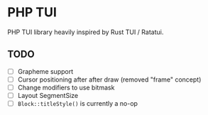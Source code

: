 PHP TUI
=======

PHP TUI library heavily inspired by Rust TUI / Ratatui.

TODO
----

- [ ] Grapheme support
- [ ] Cursor positioning after after draw (removed "frame" concept)
- [ ] Change modifiers to use bitmask
- [ ] Layout SegmentSize
- [ ] `Block::titleStyle()` is currently a no-op
